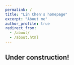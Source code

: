 ```yaml
---
permalink: /
title: "Lin Chen's homepage"
excerpt: "About me"
author_profile: true
redirect_from: 
  - /about/
  - /about.html
---
```


## Under construction!
